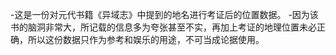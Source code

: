 -这是一份对元代书籍《异域志》中提到的地名进行考证后的位置数据。
-因为该书的脑洞非常大，所记载的信息多为夸张甚至不实，再加上考证的地理位置未必正确，所以这份数据只作为参考和娱乐的用途，不可当成论据使用。
